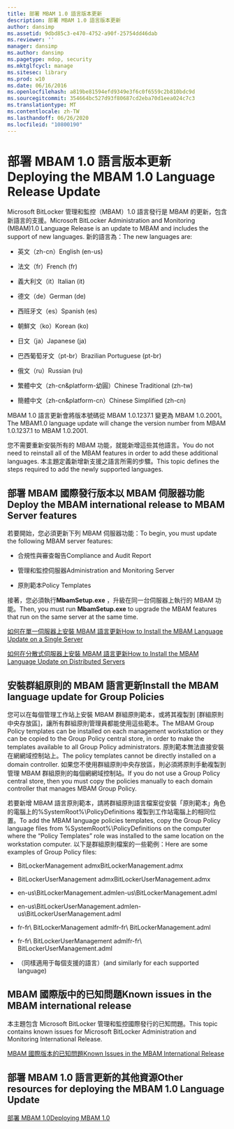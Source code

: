 ```yaml
---
title: 部署 MBAM 1.0 語言版本更新
description: 部署 MBAM 1.0 語言版本更新
author: dansimp
ms.assetid: 9dbd85c3-e470-4752-a90f-25754dd46dab
ms.reviewer: ''
manager: dansimp
ms.author: dansimp
ms.pagetype: mdop, security
ms.mktglfcycl: manage
ms.sitesec: library
ms.prod: w10
ms.date: 06/16/2016
ms.openlocfilehash: a819be81594efd9349e3f6c0f6559c2b810bdc9d
ms.sourcegitcommit: 354664bc527d93f80687cd2eba70d1eea024c7c3
ms.translationtype: MT
ms.contentlocale: zh-TW
ms.lasthandoff: 06/26/2020
ms.locfileid: "10800190"
---
```

# <span data-ttu-id="d5b76-103">部署 MBAM 1.0 語言版本更新</span><span class="sxs-lookup"><span data-stu-id="d5b76-103">Deploying the MBAM 1.0 Language Release Update</span></span>


<span data-ttu-id="d5b76-104">Microsoft BitLocker 管理和監控（MBAM）1.0 語言發行是 MBAM 的更新，包含新語言的支援。</span><span class="sxs-lookup"><span data-stu-id="d5b76-104">Microsoft BitLocker Administration and Monitoring (MBAM)1.0 Language Release is an update to MBAM and includes the support of new languages.</span></span> <span data-ttu-id="d5b76-105">新的語言為：</span><span class="sxs-lookup"><span data-stu-id="d5b76-105">The new languages are:</span></span>

-   <span data-ttu-id="d5b76-106">英文（zh-cn）</span><span class="sxs-lookup"><span data-stu-id="d5b76-106">English (en-us)</span></span>

-   <span data-ttu-id="d5b76-107">法文（fr）</span><span class="sxs-lookup"><span data-stu-id="d5b76-107">French (fr)</span></span>

-   <span data-ttu-id="d5b76-108">義大利文（it）</span><span class="sxs-lookup"><span data-stu-id="d5b76-108">Italian (it)</span></span>

-   <span data-ttu-id="d5b76-109">德文（de）</span><span class="sxs-lookup"><span data-stu-id="d5b76-109">German (de)</span></span>

-   <span data-ttu-id="d5b76-110">西班牙文（es）</span><span class="sxs-lookup"><span data-stu-id="d5b76-110">Spanish (es)</span></span>

-   <span data-ttu-id="d5b76-111">朝鮮文（ko）</span><span class="sxs-lookup"><span data-stu-id="d5b76-111">Korean (ko)</span></span>

-   <span data-ttu-id="d5b76-112">日文（ja）</span><span class="sxs-lookup"><span data-stu-id="d5b76-112">Japanese (ja)</span></span>

-   <span data-ttu-id="d5b76-113">巴西葡萄牙文（pt-br）</span><span class="sxs-lookup"><span data-stu-id="d5b76-113">Brazilian Portuguese (pt-br)</span></span>

-   <span data-ttu-id="d5b76-114">俄文（ru）</span><span class="sxs-lookup"><span data-stu-id="d5b76-114">Russian (ru)</span></span>

-   <span data-ttu-id="d5b76-115">繁體中文（zh-cn&platform-幼圓）</span><span class="sxs-lookup"><span data-stu-id="d5b76-115">Chinese Traditional (zh-tw)</span></span>

-   <span data-ttu-id="d5b76-116">簡體中文（zh-cn&platform-cn）</span><span class="sxs-lookup"><span data-stu-id="d5b76-116">Chinese Simplified (zh-cn)</span></span>

<span data-ttu-id="d5b76-117">MBAM 1.0 語言更新會將版本號碼從 MBAM 1.0.1237.1 變更為 MBAM 1.0.2001。</span><span class="sxs-lookup"><span data-stu-id="d5b76-117">The MBAM1.0 language update will change the version number from MBAM 1.0.1237.1 to MBAM 1.0.2001.</span></span>

<span data-ttu-id="d5b76-118">您不需要重新安裝所有的 MBAM 功能，就能新增這些其他語言。</span><span class="sxs-lookup"><span data-stu-id="d5b76-118">You do not need to reinstall all of the MBAM features in order to add these additional languages.</span></span> <span data-ttu-id="d5b76-119">本主題定義新增新支援之語言所需的步驟。</span><span class="sxs-lookup"><span data-stu-id="d5b76-119">This topic defines the steps required to add the newly supported languages.</span></span>

## <span data-ttu-id="d5b76-120">部署 MBAM 國際發行版本以 MBAM 伺服器功能</span><span class="sxs-lookup"><span data-stu-id="d5b76-120">Deploy the MBAM international release to MBAM Server features</span></span>


<span data-ttu-id="d5b76-121">若要開始，您必須更新下列 MBAM 伺服器功能：</span><span class="sxs-lookup"><span data-stu-id="d5b76-121">To begin, you must update the following MBAM server features:</span></span>

-   <span data-ttu-id="d5b76-122">合規性與審查報告</span><span class="sxs-lookup"><span data-stu-id="d5b76-122">Compliance and Audit Report</span></span>

-   <span data-ttu-id="d5b76-123">管理和監控伺服器</span><span class="sxs-lookup"><span data-stu-id="d5b76-123">Administration and Monitoring Server</span></span>

-   <span data-ttu-id="d5b76-124">原則範本</span><span class="sxs-lookup"><span data-stu-id="d5b76-124">Policy Templates</span></span>

<span data-ttu-id="d5b76-125">接著，您必須執行**MbamSetup.exe** ，升級在同一台伺服器上執行的 MBAM 功能。</span><span class="sxs-lookup"><span data-stu-id="d5b76-125">Then, you must run **MbamSetup.exe** to upgrade the MBAM features that run on the same server at the same time.</span></span>

[<span data-ttu-id="d5b76-126">如何在單一伺服器上安裝 MBAM 語言更新</span><span class="sxs-lookup"><span data-stu-id="d5b76-126">How to Install the MBAM Language Update on a Single Server</span></span>](how-to-install-the-mbam-language-update-on-a-single-server-mbam-1.md)

[<span data-ttu-id="d5b76-127">如何在分散式伺服器上安裝 MBAM 語言更新</span><span class="sxs-lookup"><span data-stu-id="d5b76-127">How to Install the MBAM Language Update on Distributed Servers</span></span>](how-to-install-the-mbam-language-update-on-distributed-servers-mbam-1.md)

## <span data-ttu-id="d5b76-128">安裝群組原則的 MBAM 語言更新</span><span class="sxs-lookup"><span data-stu-id="d5b76-128">Install the MBAM language update for Group Policies</span></span>


<span data-ttu-id="d5b76-129">您可以在每個管理工作站上安裝 MBAM 群組原則範本，或將其複製到 [群組原則中央存放區]，讓所有群組原則管理員都能使用這些範本。</span><span class="sxs-lookup"><span data-stu-id="d5b76-129">The MBAM Group Policy templates can be installed on each management workstation or they can be copied to the Group Policy central store, in order to make the templates available to all Group Policy administrators.</span></span> <span data-ttu-id="d5b76-130">原則範本無法直接安裝在網網域控制站上。</span><span class="sxs-lookup"><span data-stu-id="d5b76-130">The policy templates cannot be directly installed on a domain controller.</span></span> <span data-ttu-id="d5b76-131">如果您不使用群組原則中央存放區，則必須將原則手動複製到管理 MBAM 群組原則的每個網網域控制站。</span><span class="sxs-lookup"><span data-stu-id="d5b76-131">If you do not use a Group Policy central store, then you must copy the policies manually to each domain controller that manages MBAM Group Policy.</span></span>

<span data-ttu-id="d5b76-132">若要新增 MBAM 語言原則範本，請將群組原則語言檔案從安裝「原則範本」角色的電腦上的%SystemRoot%\\PolicyDefinitions 複製到工作站電腦上的相同位置。</span><span class="sxs-lookup"><span data-stu-id="d5b76-132">To add the MBAM language policies templates, copy the Group Policy language files from %SystemRoot%\\PolicyDefinitions on the computer where the “Policy Templates” role was installed to the same location on the workstation computer.</span></span> <span data-ttu-id="d5b76-133">以下是群組原則檔案的一些範例：</span><span class="sxs-lookup"><span data-stu-id="d5b76-133">Here are some examples of Group Policy files:</span></span>

-   <span data-ttu-id="d5b76-134">BitLockerManagement admx</span><span class="sxs-lookup"><span data-stu-id="d5b76-134">BitLockerManagement.admx</span></span>

-   <span data-ttu-id="d5b76-135">BitLockerUserManagement admx</span><span class="sxs-lookup"><span data-stu-id="d5b76-135">BitLockerUserManagement.admx</span></span>

-   <span data-ttu-id="d5b76-136">en-us\\BitLockerManagement.adml</span><span class="sxs-lookup"><span data-stu-id="d5b76-136">en-us\\BitLockerManagement.adml</span></span>

-   <span data-ttu-id="d5b76-137">en-us\\BitLockerUserManagement.adml</span><span class="sxs-lookup"><span data-stu-id="d5b76-137">en-us\\BitLockerUserManagement.adml</span></span>

-   <span data-ttu-id="d5b76-138">fr-fr\\ BitLockerManagement adml</span><span class="sxs-lookup"><span data-stu-id="d5b76-138">fr-fr\\ BitLockerManagement.adml</span></span>

-   <span data-ttu-id="d5b76-139">fr-fr\\ BitLockerUserManagement adml</span><span class="sxs-lookup"><span data-stu-id="d5b76-139">fr-fr\\ BitLockerUserManagement.adml</span></span>

-   <span data-ttu-id="d5b76-140">（同樣適用于每個支援的語言）</span><span class="sxs-lookup"><span data-stu-id="d5b76-140">(and similarly for each supported language)</span></span>

## <span data-ttu-id="d5b76-141">MBAM 國際版中的已知問題</span><span class="sxs-lookup"><span data-stu-id="d5b76-141">Known issues in the MBAM international release</span></span>


<span data-ttu-id="d5b76-142">本主題包含 Microsoft BitLocker 管理和監控國際發行的已知問題。</span><span class="sxs-lookup"><span data-stu-id="d5b76-142">This topic contains known issues for Microsoft BitLocker Administration and Monitoring International Release.</span></span>

[<span data-ttu-id="d5b76-143">MBAM 國際版本的已知問題</span><span class="sxs-lookup"><span data-stu-id="d5b76-143">Known Issues in the MBAM International Release</span></span>](known-issues-in-the-mbam-international-release-mbam-1.md)

## <span data-ttu-id="d5b76-144">部署 MBAM 1.0 語言更新的其他資源</span><span class="sxs-lookup"><span data-stu-id="d5b76-144">Other resources for deploying the MBAM 1.0 Language Update</span></span>


[<span data-ttu-id="d5b76-145">部署 MBAM 1.0</span><span class="sxs-lookup"><span data-stu-id="d5b76-145">Deploying MBAM 1.0</span></span>](deploying-mbam-10.md)

 

 





